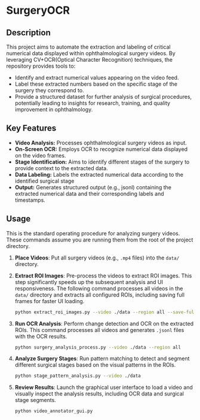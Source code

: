 # SurgeryOCR

## Description

This project aims to automate the extraction and labeling of critical numerical data displayed within ophthalmological surgery videos. By leveraging CV+OCR(Optical Character Recognition) techniques, the repository provides tools to:

* Identify and extract numerical values appearing on the video feed.
* Label these extracted numbers based on the specific stage of the surgery they correspond to.
* Provide a structured dataset for further analysis of surgical procedures, potentially leading to insights for research, training, and quality improvement in ophthalmology.

## Key Features

* **Video Analysis:** Processes ophthalmological surgery videos as input.
* **On-Screen OCR:** Employs OCR to recognize numerical data displayed on the video frames.
* **Stage Identification:** Aims to identify different stages of the surgery to provide context to the extracted data.
* **Data Labeling:** Labels the extracted numerical data according to the identified surgical stage
* **Output:** Generates structured output (e.g., jsonl) containing the extracted numerical data and their corresponding labels and timestamps.

## Usage

This is the standard operating procedure for analyzing surgery videos. These commands assume you are running them from the root of the project directory.

1.  **Place Videos**: Put all surgery videos (e.g., `.mp4` files) into the `data/` directory.

2.  **Extract ROI Images**: Pre-process the videos to extract ROI images. This step significantly speeds up the subsequent analysis and UI responsiveness. The following command processes all videos in the `data/` directory and extracts all configured ROIs, including saving full frames for faster UI loading.
    ```bash
    python extract_roi_images.py --video ./data --region all --save-full-frames
    ```

3.  **Run OCR Analysis**: Perform change detection and OCR on the extracted ROIs. This command processes all videos and generates `.jsonl` files with the OCR results.
    ```bash
    python surgery_analysis_process.py --video ./data --region all
    ```

4.  **Analyze Surgery Stages**: Run pattern matching to detect and segment different surgical stages based on the visual patterns in the ROIs.
    ```bash
    python stage_pattern_analysis.py --video ./data
    ```

5.  **Review Results**: Launch the graphical user interface to load a video and visually inspect the analysis results, including OCR data and surgical stage segments.
    ```bash
    python video_annotator_gui.py

